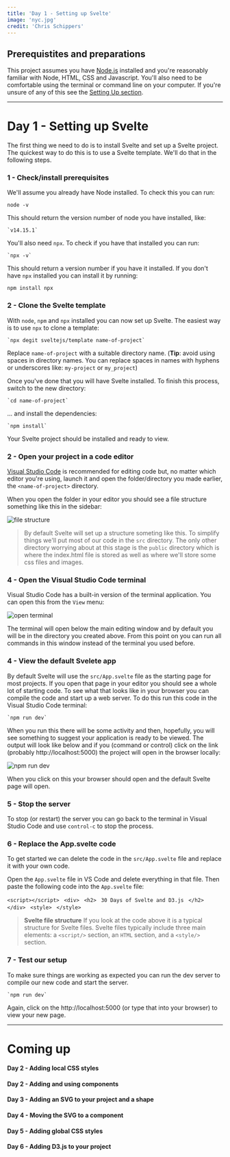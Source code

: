 ```yaml
---
title: 'Day 1 - Setting up Svelte'
image: 'nyc.jpg'
credit: 'Chris Schippers'
---
```


## Prerequistites and preparations

This project assumes you have [Node.js](https://nodejs.org/) installed and you're reasonably familiar with Node, HTML, CSS and Javascript. You'll also need to be comfortable using the terminal or command line on your computer. If you're unsure of any of this see the [Setting Up section](SETTINGUP.md).

---

<span id="day1"></span>

# Day 1 - Setting up Svelte

The first thing we need to do is to install Svelte and set up a Svelte project. The quickest way to do this is to use a Svelte template. We'll do that in the following steps.

### 1 - Check/install prerequisites

We'll assume you already have Node installed. To check this you can run:

`node -v`

This should return the version number of node you have installed, like:

    `v14.15.1`

You'll also need `npx`. To check if you have that installed you can run:

    `npx -v`

This should return a version number if you have it installed. If you don't have `npx` installed you can install it by running:

`npm install npx`

### 2 - Clone the Svelte template

With `node`, `npm` and `npx` installed you can now set up Svelte. The easiest way is to use `npx` to clone a template:

    `npx degit sveltejs/template name-of-project`

Replace `name-of-project` with a suitable directory name. (**Tip**: avoid using spaces in directory names. You can replace spaces in names with hyphens or underscores like: `my-project` or `my_project`)

Once you've done that you will have Svelte installed. To finish this process, switch to the new directory:

    `cd name-of-project`

... and install the dependencies:

    `npm install`

Your Svelte project should be installed and ready to view.

### 2 - Open your project in a code editor

[Visual Studio Code](https://code.visualstudio.com/) is recommended for editing code but, no matter which editor you're using, launch it and open the folder/directory you made earlier, the `<name-of-project>` directory.

When you open the folder in your editor you should see a file structure something like this in the sidebar:

![file structure](/public/images/file-structure.png)

> By default Svelte will set up a structure someting like this. To simplify things we'll put most of our code in the `src` directory. The only other directory worrying about at this stage is the `public` directory which is where the index.html file is stored as well as where we'll store some css files and images.

### 4 - Open the Visual Studio Code terminal

Visual Studio Code has a built-in version of the terminal application. You can open this from the `View` menu:

![open terminal](/public/images/open-terminal.png)

The terminal will open below the main editing window and by default you will be in the directory you created above. From this point on you can run all commands in this window instead of the terminal you used before.

### 4 - View the default Svelete app

By default Svelte will use the `src/App.svelte` file as the starting page for most projects. If you open that page in your editor you should see a whole lot of starting code. To see what that looks like in your browser you can compile the code and start up a web server. To do this run this code in the Visual Studio Code terminal:

    `npm run dev`

When you run this there will be some activity and then, hopefully, you will see something to suggest your application is ready to be viewed. The output will look like below and if you (command or control) click on the link (probably http://localhost:5000) the project will open in the browser locally:

![npm run dev](/public/images/dev-build.png)

When you click on this your browser should open and the default Svelte page will open.

### 5 - Stop the server

To stop (or restart) the server you can go back to the terminal in Visual Studio Code and use `control-c` to stop the process.

### 6 - Replace the App.svelte code

To get started we can delete the code in the `src/App.svelte` file and replace it with your own code.

Open the `App.svelte` file in VS Code and delete everything in that file. Then paste the following code into the `App.svelte` file:

`<script></script>`
` <div>`
` <h2>`
` 30 Days of Svelte and D3.js`
` </h2>`
`</div>`
` <style>`
` </style>`

> **Svelte file structure** If you look at the code above it is a typical structure for Svelte files. Svelte files typically include three main elements: a `<script/>` section, an `HTML` section, and a `<style/>` section.

### 7 - Test our setup

To make sure things are working as expected you can run the dev server to compile our new code and start the server.

    `npm run dev`

Again, click on the http://localhost:5000 (or type that into your browser) to view your new page.

---

# Coming up

#### Day 2 - Adding local CSS styles

#### Day 2 - Adding and using components

#### Day 3 - Adding an SVG to your project and a shape

#### Day 4 - Moving the SVG to a component

#### Day 5 - Adding global CSS styles

#### Day 6 - Adding D3.js to your project
